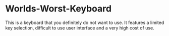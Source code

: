 # Worlds-Worst-Keyboard
This is a keyboard that you definitely do not want to use. It features a limited key selection, difficult to use user interface and a very high cost of use.
